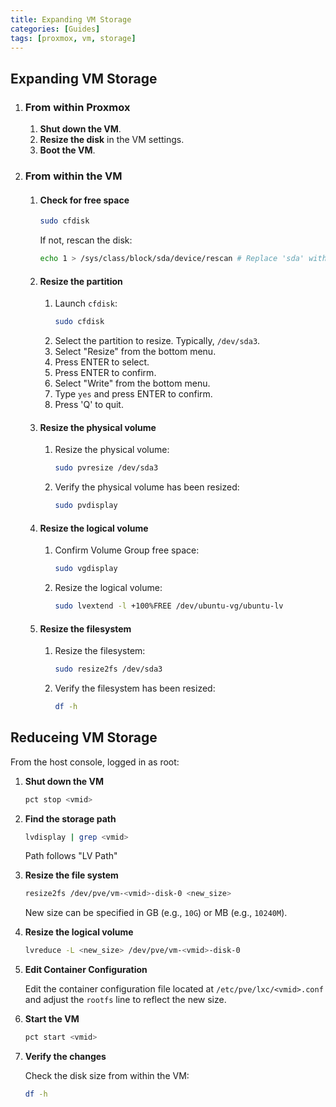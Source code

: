```yaml
---
title: Expanding VM Storage
categories: [Guides]
tags: [proxmox, vm, storage]
---
```


## Expanding VM Storage

1. ### From within Proxmox

   1. **Shut down the VM**.
   2. **Resize the disk** in the VM settings.
   3. **Boot the VM**.

2. ### From within the VM

   1. #### Check for free space

       ```bash
       sudo cfdisk
       ```
       If not, rescan the disk:
       ```bash
       echo 1 > /sys/class/block/sda/device/rescan # Replace 'sda' with the appropriate disk
       ```

   2. #### Resize the partition

       1. Launch `cfdisk`:
           ```bash
           sudo cfdisk
           ```
       2. Select the partition to resize. Typically, `/dev/sda3`.
       3. Select "Resize" from the bottom menu.
       4. Press ENTER to select.
       5. Press ENTER to confirm.
       6. Select "Write" from the bottom menu.
       7. Type `yes` and press ENTER to confirm.
       8. Press 'Q' to quit.

   3. #### Resize the physical volume

       1. Resize the physical volume:
           ```bash
           sudo pvresize /dev/sda3
           ```
       2. Verify the physical volume has been resized:
           ```bash
           sudo pvdisplay
           ```

   4. #### Resize the logical volume

       1. Confirm Volume Group free space:
           ```bash
           sudo vgdisplay
           ```
       2. Resize the logical volume:
           ```bash
           sudo lvextend -l +100%FREE /dev/ubuntu-vg/ubuntu-lv
           ```

   5. #### Resize the filesystem

       1. Resize the filesystem:
           ```bash
           sudo resize2fs /dev/sda3
           ```
       2. Verify the filesystem has been resized:
           ```bash
           df -h
           ```

## Reduceing VM Storage

From the host console, logged in as root:

1. **Shut down the VM**

    ```bash
    pct stop <vmid>
    ```

2. **Find the storage path**

   ```bash
   lvdisplay | grep <vmid>
   ```
   Path follows "LV Path"

3. **Resize the file system**

    ```bash
    resize2fs /dev/pve/vm-<vmid>-disk-0 <new_size>
    ```
    New size can be specified in GB (e.g., `10G`) or MB (e.g., `10240M`).
4. **Resize the logical volume**

    ```bash
    lvreduce -L <new_size> /dev/pve/vm-<vmid>-disk-0
    ```
5. **Edit Container Configuration**

   Edit the container configuration file located at `/etc/pve/lxc/<vmid>.conf` and adjust the `rootfs` line to reflect the new size.
6. **Start the VM**

    ```bash
    pct start <vmid>
    ```
7. **Verify the changes**

   Check the disk size from within the VM:

   ```bash
   df -h
   ```
